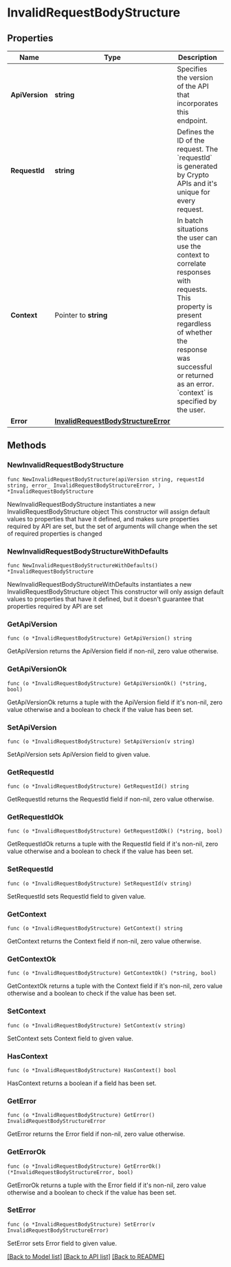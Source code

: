 # InvalidRequestBodyStructure

## Properties

Name | Type | Description | Notes
------------ | ------------- | ------------- | -------------
**ApiVersion** | **string** | Specifies the version of the API that incorporates this endpoint. | 
**RequestId** | **string** | Defines the ID of the request. The &#x60;requestId&#x60; is generated by Crypto APIs and it&#39;s unique for every request. | 
**Context** | Pointer to **string** | In batch situations the user can use the context to correlate responses with requests. This property is present regardless of whether the response was successful or returned as an error. &#x60;context&#x60; is specified by the user. | [optional] 
**Error** | [**InvalidRequestBodyStructureError**](InvalidRequestBodyStructureError.md) |  | 

## Methods

### NewInvalidRequestBodyStructure

`func NewInvalidRequestBodyStructure(apiVersion string, requestId string, error_ InvalidRequestBodyStructureError, ) *InvalidRequestBodyStructure`

NewInvalidRequestBodyStructure instantiates a new InvalidRequestBodyStructure object
This constructor will assign default values to properties that have it defined,
and makes sure properties required by API are set, but the set of arguments
will change when the set of required properties is changed

### NewInvalidRequestBodyStructureWithDefaults

`func NewInvalidRequestBodyStructureWithDefaults() *InvalidRequestBodyStructure`

NewInvalidRequestBodyStructureWithDefaults instantiates a new InvalidRequestBodyStructure object
This constructor will only assign default values to properties that have it defined,
but it doesn't guarantee that properties required by API are set

### GetApiVersion

`func (o *InvalidRequestBodyStructure) GetApiVersion() string`

GetApiVersion returns the ApiVersion field if non-nil, zero value otherwise.

### GetApiVersionOk

`func (o *InvalidRequestBodyStructure) GetApiVersionOk() (*string, bool)`

GetApiVersionOk returns a tuple with the ApiVersion field if it's non-nil, zero value otherwise
and a boolean to check if the value has been set.

### SetApiVersion

`func (o *InvalidRequestBodyStructure) SetApiVersion(v string)`

SetApiVersion sets ApiVersion field to given value.


### GetRequestId

`func (o *InvalidRequestBodyStructure) GetRequestId() string`

GetRequestId returns the RequestId field if non-nil, zero value otherwise.

### GetRequestIdOk

`func (o *InvalidRequestBodyStructure) GetRequestIdOk() (*string, bool)`

GetRequestIdOk returns a tuple with the RequestId field if it's non-nil, zero value otherwise
and a boolean to check if the value has been set.

### SetRequestId

`func (o *InvalidRequestBodyStructure) SetRequestId(v string)`

SetRequestId sets RequestId field to given value.


### GetContext

`func (o *InvalidRequestBodyStructure) GetContext() string`

GetContext returns the Context field if non-nil, zero value otherwise.

### GetContextOk

`func (o *InvalidRequestBodyStructure) GetContextOk() (*string, bool)`

GetContextOk returns a tuple with the Context field if it's non-nil, zero value otherwise
and a boolean to check if the value has been set.

### SetContext

`func (o *InvalidRequestBodyStructure) SetContext(v string)`

SetContext sets Context field to given value.

### HasContext

`func (o *InvalidRequestBodyStructure) HasContext() bool`

HasContext returns a boolean if a field has been set.

### GetError

`func (o *InvalidRequestBodyStructure) GetError() InvalidRequestBodyStructureError`

GetError returns the Error field if non-nil, zero value otherwise.

### GetErrorOk

`func (o *InvalidRequestBodyStructure) GetErrorOk() (*InvalidRequestBodyStructureError, bool)`

GetErrorOk returns a tuple with the Error field if it's non-nil, zero value otherwise
and a boolean to check if the value has been set.

### SetError

`func (o *InvalidRequestBodyStructure) SetError(v InvalidRequestBodyStructureError)`

SetError sets Error field to given value.



[[Back to Model list]](../README.md#documentation-for-models) [[Back to API list]](../README.md#documentation-for-api-endpoints) [[Back to README]](../README.md)


